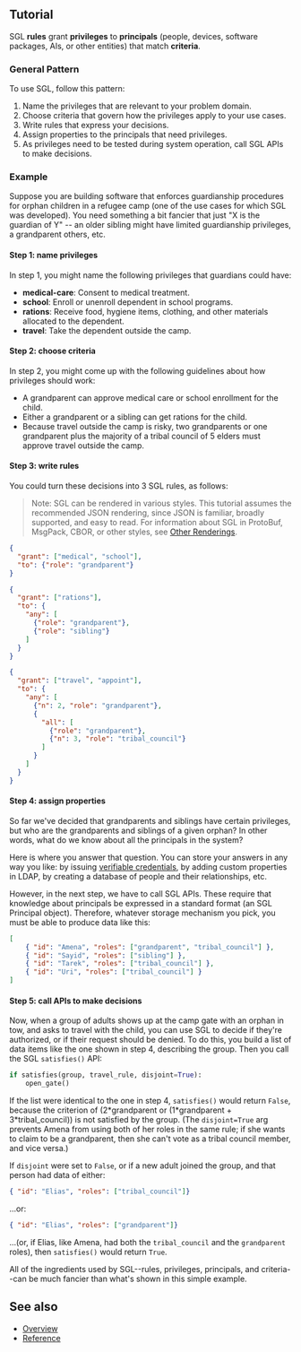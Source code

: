 ## Tutorial

SGL __rules__ grant __privileges__ to __principals__ (people, devices,
software packages, AIs, or other entities) that match 
__criteria__.


### General Pattern

To use SGL, follow this pattern:

1. Name the privileges that are relevant to your problem domain.
2. Choose criteria that govern how the privileges apply to your use
cases.
3. Write rules that express your decisions.
4. Assign properties to the principals that need privileges.
5. As privileges need to be tested during system operation, call SGL
APIs to make decisions.

### Example

Suppose you are building software that enforces guardianship procedures
for orphan children in a refugee camp (one of the use cases for which
SGL was developed). You need something a bit fancier that just "X is the
guardian of Y" -- an older sibling might have limited guardianship
privileges, a grandparent others, etc.

#### Step 1: name privileges

In step 1, you might name the following privileges that guardians could
have:

* __medical-care__: Consent to medical treatment.
* __school__: Enroll or unenroll dependent in school programs.
* __rations__: Receive food, hygiene items, clothing, and other materials allocated to the dependent.
* __travel__: Take the dependent outside the camp.

#### Step 2: choose criteria

In step 2, you might come up with the following guidelines about how
privileges should work:

* A grandparent can approve medical care or school enrollment for the
child.
* Either a grandparent or a sibling can get rations for the child.
* Because travel outside the camp is risky, two grandparents or one
grandparent plus the majority of a tribal council of 5 elders must
approve travel outside the camp.

#### Step 3: write rules

You could turn these decisions into 3 SGL rules, as follows:

>Note: SGL can be rendered in various styles. This tutorial assumes the
recommended JSON rendering, since JSON is familiar, broadly supported,
and easy to read. For information about SGL in ProtoBuf, MsgPack, CBOR,
or other styles, see [Other Renderings](other-renderings.md).


```JSON
{
  "grant": ["medical", "school"],
  "to": {"role": "grandparent"}
}
```

```JSON
{
  "grant": ["rations"],
  "to": {
    "any": [
      {"role": "grandparent"},
      {"role": "sibling"}
    ]
  }
}
```

```JSON
{
  "grant": ["travel", "appoint"],
  "to": {
    "any": [
      {"n": 2, "role": "grandparent"},
      {
        "all": [
          {"role": "grandparent"},
          {"n": 3, "role": "tribal_council"}
        ]
      }
    ]
  }
}
```

#### Step 4: assign properties

So far we've decided that grandparents and siblings have certain
privileges, but who are the grandparents and siblings of a given orphan?
In other words, what do we know about all the principals in the system?

Here is where you answer that question. You can store your answers in any
way you like: by issuing [verifiable credentials](
https://w3c.github.io/vc-data-model/), by adding custom properties in
LDAP, by creating a database of people and their relationships, etc.

However, in the next step, we have to call SGL APIs. These require that
knowledge about principals be expressed in a standard format (an SGL
Principal object). Therefore, whatever storage mechanism you pick, you
must be able to produce data like this:

```JSON
[
    { "id": "Amena", "roles": ["grandparent", "tribal_council"] },
    { "id": "Sayid", "roles": ["sibling"] },
    { "id": "Tarek", "roles": ["tribal_council"] },
    { "id": "Uri", "roles": ["tribal_council"] }
]
```


#### Step 5: call APIs to make decisions

Now, when a group of adults shows up at the camp gate with an orphan
in tow, and asks to travel with the child, you can use SGL to decide if
they're authorized, or if their request should be denied. To do this,
you build a list of data items like the one shown in step 4, describing
the group. Then you call the SGL `satisfies()` API:

```python
if satisfies(group, travel_rule, disjoint=True):
    open_gate()
```

If the list were identical to the one in step 4, `satisfies()` would
return `False`, because the criterion of (2\*grandparent or
(1\*grandparent + 3\*tribal_council)) is not satisfied by the group. (The `disjoint=True`
arg prevents Amena from using both of her roles in the same rule; if
she wants to claim to be a grandparent, then she can't vote as a tribal
council member, and vice versa.)

If `disjoint` were set to `False`, or if a new adult joined the group,
and that person had data of either:

```JSON
{ "id": "Elias", "roles": ["tribal_council"]}
```

...or:

```JSON
{ "id": "Elias", "roles": ["grandparent"]}
```

...(or, if Elias, like Amena, had both the `tribal_council` and the
`grandparent` roles), then `satisfies()` would return `True`.

All of the ingredients used by SGL--rules, privileges, principals, and
criteria--can be much fancier than what's shown in this simple example. 

## See also
* [Overview](../README.md)
* [Reference](reference.md)